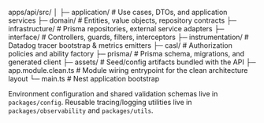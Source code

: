 apps/api/src/
│
├─ application/        # Use cases, DTOs, and application services
├─ domain/             # Entities, value objects, repository contracts
├─ infrastructure/     # Prisma repositories, external service adapters
├─ interface/          # Controllers, guards, filters, interceptors
├─ instrumentation/    # Datadog tracer bootstrap & metrics emitters
├─ casl/               # Authorization policies and ability factory
├─ prisma/             # Prisma schema, migrations, and generated client
├─ assets/             # Seed/config artifacts bundled with the API
├─ app.module.clean.ts # Module wiring entrypoint for the clean architecture layout
└─ main.ts             # Nest application bootstrap

Environment configuration and shared validation schemas live in `packages/config`. Reusable tracing/logging utilities live in `packages/observability` and `packages/utils`.
